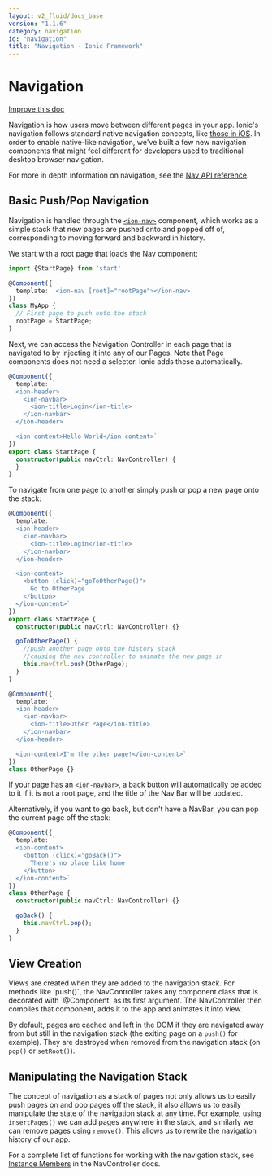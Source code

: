 ```yaml
---
layout: v2_fluid/docs_base
version: "1.1.6"
category: navigation
id: "navigation"
title: "Navigation - Ionic Framework"
---
```


<h1 class="api-title">
  <a class="anchor" name="navigation" href="#navigation"></a>
  Navigation
</h1>
<a class="improve-v2-docs" href='https://github.com/driftyco/ionic-site/edit/master/content/docs/v2/navigation/index.md'>
  Improve this doc
</a>

Navigation is how users move between different pages in your app. Ionic's navigation follows standard native navigation concepts, like [those in iOS](https://developer.apple.com/library/content/documentation/WindowsViews/Conceptual/ViewControllerCatalog/Chapters/NavigationControllers.html#//apple_ref/doc/uid/TP40011313-CH2-SW1). In order to enable native-like navigation, we've built a few new navigation components that might feel different for developers used to traditional desktop browser navigation.

For more in depth information on navigation, see the [Nav API reference](../../api/components/nav/Nav).

<!--
Like native apps, URLs are not required for navigation in Ionic.  Instead, pages are pushed and popped on and off a navigation controller's page stack.  URLs can be used to link back to unique, important parts of your app ("deeplinking") but don't define navigation as your app runs.
-->

<h2 id="basic_navigation">Basic Push/Pop Navigation</h2>

Navigation is handled through the [`<ion-nav>`](../api/components/nav/Nav/) component, which works as a simple stack that new pages are pushed onto and popped off of, corresponding to moving forward and backward in history.

We start with a root page that loads the Nav component:

```typescript
import {StartPage} from 'start'

@Component({
  template: '<ion-nav [root]="rootPage"></ion-nav>'
})
class MyApp {
  // First page to push onto the stack
  rootPage = StartPage;
}
```

Next, we can access the Navigation Controller in each page that is navigated to by injecting it into any of our Pages.
Note that Page components does not need a selector. Ionic adds these automatically.

```typescript
@Component({
  template: `
  <ion-header>
    <ion-navbar>
      <ion-title>Login</ion-title>
    </ion-navbar>
  </ion-header>

  <ion-content>Hello World</ion-content>`
})
export class StartPage {
  constructor(public navCtrl: NavController) {
  }
}
```

To navigate from one page to another simply push or pop a new page onto the stack:

```typescript
@Component({
  template: `
  <ion-header>
    <ion-navbar>
      <ion-title>Login</ion-title>
    </ion-navbar>
  </ion-header>

  <ion-content>
    <button (click)="goToOtherPage()">
      Go to OtherPage
    </button>
  </ion-content>`
})
export class StartPage {
  constructor(public navCtrl: NavController) {}

  goToOtherPage() {
    //push another page onto the history stack
    //causing the nav controller to animate the new page in
    this.navCtrl.push(OtherPage);
  }
}

@Component({
  template: `
  <ion-header>
    <ion-navbar>
      <ion-title>Other Page</ion-title>
    </ion-navbar>
  </ion-header>

  <ion-content>I'm the other page!</ion-content>`
})
class OtherPage {}
```

If your page has an [`<ion-navbar>`](../api/components/navbar/NavBar/), a back button will automatically be added to it if it is not a root page, and the title of the Nav Bar will be updated.

Alternatively, if you want to go back, but don't have a NavBar, you can pop the current page off the stack:

```typescript
@Component({
  template: `
  <ion-content>
    <button (click)="goBack()">
      There's no place like home
    </button>
  </ion-content>`
})
class OtherPage {
  constructor(public navCtrl: NavController) {}

  goBack() {
    this.navCtrl.pop();
  }
}
```

<h2 id="view_creation">View Creation</h2>
Views are created when they are added to the navigation stack.  For methods
like `push()`, the NavController takes any component class that is
decorated with `@Component` as its first argument.  The NavController then
compiles that component, adds it to the app and animates it into view.

By default, pages are cached and left in the DOM if they are navigated away
from but still in the navigation stack (the exiting page on a `push()` for
example).  They are destroyed when removed from the navigation stack (on
`pop()` or `setRoot()`).

<h2 id="manipulating_navstack">Manipulating the Navigation Stack</h2>

The concept of navigation as a stack of pages not only allows us to easily
push pages on and pop pages off the stack, it also allows us to easily manipulate
the state of the navigation stack at any time. For example, using `insertPages()`
we can add pages anywhere in the stack, and similarly we can remove pages using `remove()`. 
This allows us to rewrite the navigation history of our app.

For a complete list of functions for working with the navigation stack, see 
[Instance Members](../api/navigation/NavController#instance-members) 
in the NavController docs.
